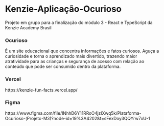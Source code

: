 # Kenzie-Aplicação-Ocurioso
Projeto em grupo para a finalização do módulo 3 - React e TypeScript da Kenzie Academy Brasil

<h3>Ocurioso</h3>
<p> É um site educacional que concentra informações e fatos curiosos. Aguça a curiosidade e torna o aprendizado mais divertido, trazendo maior atratividade para as crianças e segurança de acesso com relação ao conteúdo que pode ser consumido dentro da plataforma.</p>

<h3>Vercel</h3>
https://kenzie-fun-facts.vercel.app/

<h3>Figma</h3>
https://www.figma.com/file/INhhD6Y11RRoO4jzIXwq5k/Plataforma-Ocurioso-(Projeto-M3)?node-id=19%3A4202&t=sFexDoy3QQYrw7xU-1
